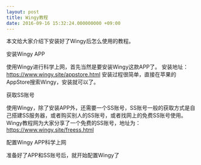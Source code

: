 ```yaml
---
layout: post
title: Wingy教程
date: 2016-09-16 15:32:24.000000000 +09:00
---
```

本文给大家介绍下安装好了Wingy后怎么使用的教程。



安装Wingy APP

使用Wingy进行科学上网，首先当然是要安装Wingy这款APP了。
安装地址：https://www.wingy.site/appstore.html
安装过程很简单，直接在苹果的AppStore搜索Wingy，安装就可以了。


获取SS账号

使用Wingy，除了安装APP外，还需要一个SS账号，SS账号一般的获取方式是自己搭建SS服务器，或者购买别人的SS账号，或者找网上的免费SS账号使用。
Wingy教程网为大家分享了一个免费的SS账号，地址为：https://www.wingy.site/freess.html

配置Wingy APP科学上网

准备好了APP和SS账号后，就开始配置Wingy了
